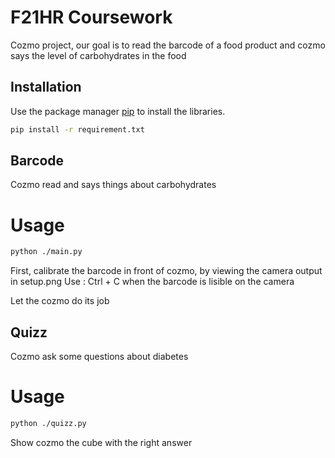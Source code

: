 # F21HR Coursework

Cozmo project, our goal is to read the barcode of a food product and cozmo says the level of carbohydrates in the food

## Installation

Use the package manager [pip](https://pip.pypa.io/en/stable/) to install the libraries.

```bash
pip install -r requirement.txt
```
## Barcode

Cozmo read and says things about carbohydrates

# Usage

```bash
python ./main.py
```
First, calibrate the barcode in front of cozmo, by viewing the camera output in setup.png
Use : Ctrl + C when the barcode is lisible on the camera

Let the cozmo do its job

## Quizz

Cozmo ask some questions about diabetes

# Usage 

```bash
python ./quizz.py
```

Show cozmo the cube with the right answer 

